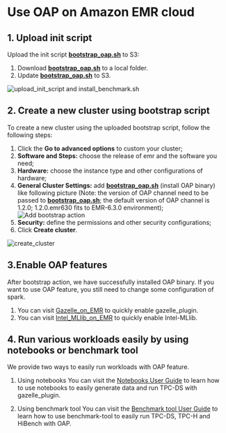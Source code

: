 # Use OAP on Amazon EMR cloud

## 1. Upload init script 

Upload the init script **[bootstrap_oap.sh](https://raw.githubusercontent.com/oap-project/oap-tools/branch-1.2/integrations/oap/emr/bootstrap_oap.sh)** to S3:
    
1. Download **[bootstrap_oap.sh](https://raw.githubusercontent.com/oap-project/oap-tools/branch-1.2/integrations/oap/emr/bootstrap_oap.sh)** to a local folder.
2. Update **[bootstrap_oap.sh](https://raw.githubusercontent.com/oap-project/oap-tools/branch-1.2/integrations/oap/emr/bootstrap_oap.sh)** to S3.

![upload_init_script and install_benchmark.sh](./imgs/upload_scripts_to_S3.PNG)


## 2. Create a new cluster using bootstrap script
To create a new cluster using the uploaded bootstrap script, follow the following steps:

1. Click the  **Go to advanced options** to custom your cluster;
2. **Software and Steps:** choose the release of emr and the software you need;
3. **Hardware:** choose the instance type and other configurations of hardware;
4. **General Cluster Settings:** add **[bootstrap_oap.sh](https://raw.githubusercontent.com/oap-project/oap-tools/branch-1.2/integrations/oap/emr/bootstrap_oap.sh)** (install OAP binary) like following picture
(Note: the version of OAP channel need to be passed to **[bootstrap_oap.sh](https://raw.githubusercontent.com/oap-project/oap-tools/branch-1.2/integrations/oap/emr/bootstrap_oap.sh)**; the default version of OAP channel is 1.2.0; 1.2.0.emr630 fits to EMR-6.3.0 environment);
![Add bootstrap action](./imgs/add-bootstrap-oap.PNG)
5. **Security:** define the permissions and other security configurations;
6. Click **Create cluster**. 

![create_cluster](./imgs/create-oap-cluster.png)

## 3.Enable OAP features

After bootstrap action, we have successfully installed OAP binary. If you want to use OAP feature, you still need to change some configuration of spark.
1. You can visit [Gazelle_on_EMR](./benchmark/Gazelle_on_EMR.md) to quickly enable gazelle_plugin.
2. You can visit [Intel_MLlib_on_EMR](./benchmark/Intel_MLlib_on_EMR.md) to quickly enable Intel-MLlib.

## 4. Run various workloads easily by using notebooks or benchmark tool

We provide two ways to easily run workloads with OAP feature.

1. Using notebooks
You can visit the [Notebooks User Guide](./notebooks/README.md) to learn how to use notebooks to easily generate data and run TPC-DS with gazelle_plugin.

2. Using benchmark tool
You can visit the [Benchmark tool User Guide](../benchmark-tool/README.md) to learn how to use benchmark-tool to easily run TPC-DS, TPC-H and HiBench with OAP.
